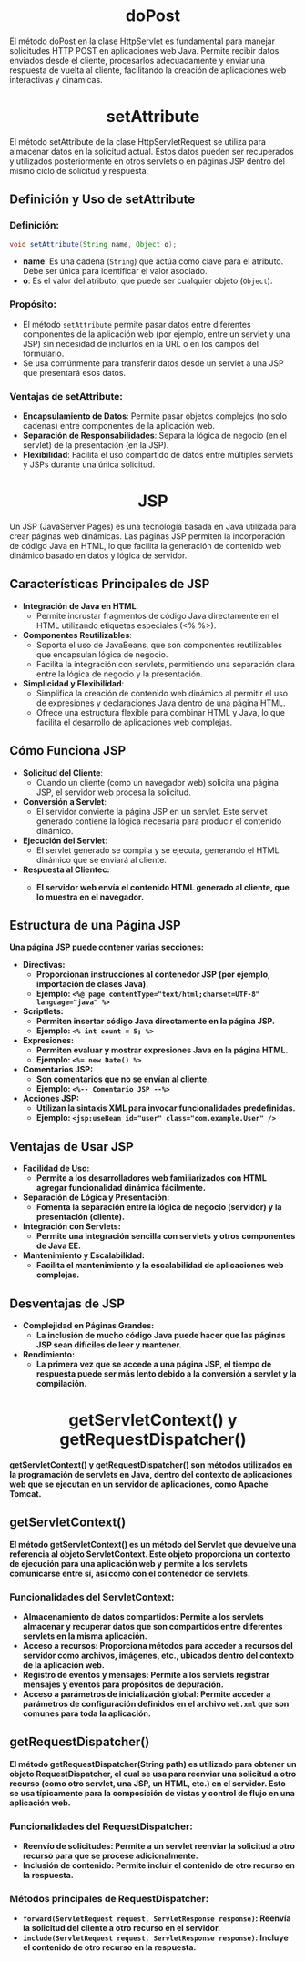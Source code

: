 <h1 align="center">doPost</h1>
<p>El método doPost en la clase HttpServlet es fundamental para manejar solicitudes HTTP POST en aplicaciones web Java. Permite recibir datos enviados desde el cliente, procesarlos adecuadamente y enviar una respuesta de vuelta al cliente, facilitando la creación de aplicaciones web interactivas y dinámicas.</p>

<h1 align="center">setAttribute</h1>
<p>El método setAttribute de la clase HttpServletRequest se utiliza para almacenar datos en la solicitud actual. Estos datos pueden ser recuperados y utilizados posteriormente en otros servlets o en páginas JSP dentro del mismo ciclo de solicitud y respuesta.</p>
<h2>Definición y Uso de setAttribute</h2>
<h3>Definición:</h3>

```java
void setAttribute(String name, Object o);
```
-  <b>name</b>: Es una cadena (`String`) que actúa como clave para el atributo. Debe ser única para identificar el valor asociado.
-  <b>o</b>: Es el valor del atributo, que puede ser cualquier objeto (`Object`).

<h3>Propósito:</h3>

- El método `setAttribute` permite pasar datos entre diferentes componentes de la aplicación web (por ejemplo, entre un servlet y una JSP) sin necesidad de incluirlos en la URL o en los campos del formulario.
- Se usa comúnmente para transferir datos desde un servlet a una JSP que presentará esos datos.

<h3>Ventajas de setAttribute:</h3>

-  <b>Encapsulamiento de Datos</b>: Permite pasar objetos complejos (no solo cadenas) entre componentes de la aplicación web.
-  <b>Separación de Responsabilidades</b>: Separa la lógica de negocio (en el servlet) de la presentación (en la JSP).
-  <b>Flexibilidad</b>: Facilita el uso compartido de datos entre múltiples servlets y JSPs durante una única solicitud.

<h1 align="center">JSP</h1>
<p>Un JSP (JavaServer Pages) es una tecnología basada en Java utilizada para crear páginas web dinámicas. Las páginas JSP permiten la incorporación de código Java en HTML, lo que facilita la generación de contenido web dinámico basado en datos y lógica de servidor.</p>
<h2>Características Principales de JSP</h2>

- <b>Integración de Java en HTML</b>:
    - Permite incrustar fragmentos de código Java directamente en el HTML utilizando etiquetas especiales (<% %>).
-  <b>Componentes Reutilizables</b>:
    -  Soporta el uso de JavaBeans, que son componentes reutilizables que encapsulan lógica de negocio.
    -  Facilita la integración con servlets, permitiendo una separación clara entre la lógica de negocio y la presentación.
-  <b>Simplicidad y Flexibilidad</b>:
    -  Simplifica la creación de contenido web dinámico al permitir el uso de expresiones y declaraciones Java dentro de una página HTML.
    -  Ofrece una estructura flexible para combinar HTML y Java, lo que facilita el desarrollo de aplicaciones web complejas.

<h2>Cómo Funciona JSP</h2>

-  <b>Solicitud del Cliente</b>:
    -  Cuando un cliente (como un navegador web) solicita una página JSP, el servidor web procesa la solicitud.
-  <b>Conversión a Servlet</b>:
    -  El servidor convierte la página JSP en un servlet. Este servlet generado contiene la lógica necesaria para producir el contenido dinámico.
-  <b>Ejecución del Servlet</b>:
    -  El servlet generado se compila y se ejecuta, generando el HTML dinámico que se enviará al cliente.
- <b>Respuesta al Clientec:
    - El servidor web envía el contenido HTML generado al cliente, que lo muestra en el navegador.

<h2>Estructura de una Página JSP</h2>
<p>Una página JSP puede contener varias secciones:</p>

-  <b>Directivas</b>:
    -  Proporcionan instrucciones al contenedor JSP (por ejemplo, importación de clases Java).
    -  Ejemplo: `<%@ page contentType="text/html;charset=UTF-8" language="java" %>`
-  <b>Scriptlets</b>:
    -  Permiten insertar código Java directamente en la página JSP.
    -  Ejemplo: `<% int count = 5; %>`
-  <b>Expresiones</b>:
    -  Permiten evaluar y mostrar expresiones Java en la página HTML.
    -  Ejemplo: `<%= new Date() %>`
-  <b>Comentarios JSP</b>:
    -  Son comentarios que no se envían al cliente.
    -  Ejemplo: `<%-- Comentario JSP --%>`
-  <b>Acciones JSP</b>:
    -  Utilizan la sintaxis XML para invocar funcionalidades predefinidas.
    -  Ejemplo: `<jsp:useBean id="user" class="com.example.User" />`
 
<h2>Ventajas de Usar JSP</h2>

-  <b>Facilidad de Uso</b>:
    -  Permite a los desarrolladores web familiarizados con HTML agregar funcionalidad dinámica fácilmente.
-  <b>Separación de Lógica y Presentación</b>:
    -  Fomenta la separación entre la lógica de negocio (servidor) y la presentación (cliente).
-  <b>Integración con Servlets</b>:
    -  Permite una integración sencilla con servlets y otros componentes de Java EE.
-  <b>Mantenimiento y Escalabilidad</b>:
    -  Facilita el mantenimiento y la escalabilidad de aplicaciones web complejas.

<h2>Desventajas de JSP</h2>

-  <b>Complejidad en Páginas Grandes</b>:
    -  La inclusión de mucho código Java puede hacer que las páginas JSP sean difíciles de leer y mantener.
-  <b>Rendimiento</b>:
    -  La primera vez que se accede a una página JSP, el tiempo de respuesta puede ser más lento debido a la conversión a servlet y la compilación.

<h1 align="center">getServletContext() y getRequestDispatcher()</h1>
<p>getServletContext() y getRequestDispatcher() son métodos utilizados en la programación de servlets en Java, dentro del contexto de aplicaciones web que se ejecutan en un servidor de aplicaciones, como Apache Tomcat.</p>

<h2>getServletContext()</h2>
<p>El método getServletContext() es un método del Servlet que devuelve una referencia al objeto ServletContext. Este objeto proporciona un contexto de ejecución para una aplicación web y permite a los servlets comunicarse entre sí, así como con el contenedor de servlets.</p>
<h3>Funcionalidades del ServletContext:</h3>

-    <b>Almacenamiento de datos compartidos</b>: Permite a los servlets almacenar y recuperar datos que son compartidos entre diferentes servlets en la misma aplicación.
-    <b>Acceso a recursos</b>: Proporciona métodos para acceder a recursos del servidor como archivos, imágenes, etc., ubicados dentro del contexto de la aplicación web.
-    <b>Registro de eventos y mensajes</b>: Permite a los servlets registrar mensajes y eventos para propósitos de depuración.
-    <b>Acceso a parámetros de inicialización global</b>: Permite acceder a parámetros de configuración definidos en el archivo `web.xml` que son comunes para toda la aplicación.

<h2>getRequestDispatcher()</h2>
<p>El método getRequestDispatcher(String path) es utilizado para obtener un objeto RequestDispatcher, el cual se usa para reenviar una solicitud a otro recurso (como otro servlet, una JSP, un HTML, etc.) en el servidor. Esto se usa típicamente para la composición de vistas y control de flujo en una aplicación web.</p>
<h3>Funcionalidades del RequestDispatcher:</h3>

-    <b>Reenvío de solicitudes</b>: Permite a un servlet reenviar la solicitud a otro recurso para que se procese adicionalmente.
-    <b>Inclusión de contenido</b>: Permite incluir el contenido de otro recurso en la respuesta.

<h3>Métodos principales de RequestDispatcher:</h3>

-    `forward(ServletRequest request, ServletResponse response)`: Reenvía la solicitud del cliente a otro recurso en el servidor.
-    `include(ServletRequest request, ServletResponse response)`: Incluye el contenido de otro recurso en la respuesta.
